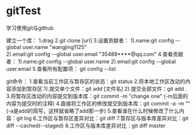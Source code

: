 # gitTest
学习使用git与github

建立一个库：
  1.drag
  2.git clone [url]
  3.设置贡献者：
     1).name:git config --global user.name "wangjing1125"  
     2).email:git config --global user.email "35488****@qq.com"
  4.查看贡献者：
     1).name:git config --global user.name 
     2).email:git config --global user.email
  5.查看所有配置项：
    git config --list
    
 git命令：
   1.查看当前工作区与暂存区的状态：git status
   2.将本地工作区改动的内容添加到暂存区:1).提交单个文件：git add [文件名]    2).提交全部文件：git add .
   3.将暂存区改动的内容提交到版本库：git commit -m "change one" (-m后面的内容为提交时的注释)
   4.直接将工作区的修改提交到版本库：git commit -a -m "" (-a是add的简写，这样就省略了add那一步)
   5.查看谁在什么时候修改了什么内容：git log
   6.工作区与暂存区差异对比：git diff
   7.暂存区与版本库差异对比：git diff --cached(--staged)
   8.工作区与版本库差异对比：git diff master
   

